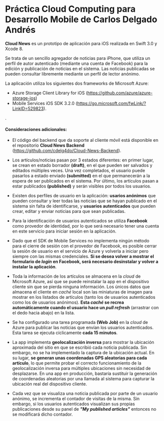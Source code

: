# Práctica Cloud Computing para Desarrollo Mobile de Carlos Delgado Andrés

**Cloud News** es un prototipo de aplicación para iOS realizada en Swift 3.0 y Xcode 8.

Se trata de un sencillo agregador de noticias para iPhone, que utiliza un perfil de autor autenticado (mediante una cuenta de Facebook) para la edición y publicación de noticias en el sistema. Las noticias publicadas se pueden consultar libremente mediante un perfil de lector anónimo.

La aplicación utiliza los siguientes dos frameworks de Microsoft Azure:

- Azure Storage Client Library for iOS (https://github.com/azure/azure-storage-ios)
- Mobile Services iOS SDK 3.2.0 (https://go.microsoft.com/fwLink/?LinkID=529823).

.
#### Consideraciones adicionales:

- El código del backend que da soporte al cliente móvil está disponible en el repositorio **Cloud News Backend** (https://github.com/cdelg4do/Cloud-News-Backend).

- Los artículos/noticias pasan por 3 estados diferentes: en primer lugar, se crean en estado borrador **(draft)**, en el que pueden ser salvados y editados múltiples veces. Una vez completados, el usuario puede pasarlos a estado enviado **(submitted)** en el que permanecerán a la espera de ser publicados en el sistema. Por último, los artículos pasan a estar publicados **(published)** y serán visibles por todos los usuarios.

- Existen dos perfiles de usuario en la aplicación: **usarios anónimos** que pueden consultar y leer todas las noticias que se hayan publicado en el sistema sin falta de identificarse, y **usuarios autenticados** que pueden crear, editar y enviar noticias para que sean publicadas.

- Para la identificación de usuarios autenticados se utiliza **Facebook** como provedor de identidad, por lo que será necesario tener una cuenta en este servicio para iniciar sesión en la aplicación.

- Dado que el SDK de Mobile Services no implementa ningún método para el cierre de sesión con el provedor de Facebook, es posible cerrar la sesión de usuario en el servicio de Azure y volverla a iniciar pero siempre con las mismas credenciales. **Si se desea volver a mostrar el formulario de *login* en Facebook, será necesario desinstalar y volver a instalar la aplicación**.

- Toda la información de los artículos se almacena en la *cloud* de Microsoft Azure, así que se puede reinstalar la app en el dispositivo cliente sin que se pierda ninguna información. Los únicos datos que almacena el cliente en *caché* local son las miniaturas de imagen para mostrar en los listados de artículos (tanto los de usuarios autenticados como los de usuarios anónimos). **Esta *caché* se recrea automáticamente cuando el usuario hace un *pull refresh*** (arrastrar con el dedo hacia abajo) en la lista.

- Se ha configurado una tarea programada **(Web Job)** en la *cloud* de Azure para publicar las noticias que envían los usuarios autenticados. Esta tarea se ejecuta cíclicamente **cada 15 minutos**.

- La app implementa **geolocalización inversa** para mostrar la ubicación aproximada del sitio en que se escribió cada noticia publicada. Sin embargo, no se ha implementado la captura de la ubicación actual. En su lugar, **se generan unas coordenadas GPS aleatorias para cada artículo**, lo que permite probar el correcto funcionamiento de la geolocalización inversa para múltiples ubicaciones sin necesidad de desplazarse. En una app en producción, bastaría sustituir la generación de coordenadas aleatorias por una llamada al sistema para capturar la ubicación real del dispositivo cliente.

- Cada vez que se visualiza una noticia publicada por parte de un usuario anónimo, se incrementa el contador de visitas de la misma. Sin embargo, si los usuarios autenticados visualizan sus propias publicaciones desde su panel de ***"My published articles"*** entonces no se modificará dicho contador.

